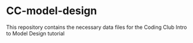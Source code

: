 # CC-model-design
This repository contains the necessary data files for the Coding Club Intro to Model Design tutorial
